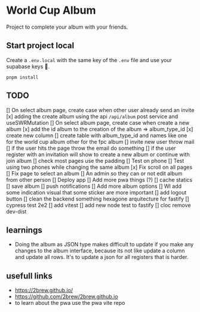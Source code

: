 # World Cup Album

Project to complete your album with your friends.

## Start project local
Create a `.env.local` with the same key of the `.env` file and use your supabase keys 🤙.
```
pnpm install
```

## TODO

[] On select album page, create case when other user already send an invite
  [x] adding the create album using the api `/api/album` post service and useSWRMutation
[] On select album page, create case when create a new album
  [x] add the id album to the creation of the album => album_type_id
  [x] create new column
  [] create table with album_type_id and names like one for the world cup album other for the fpc album
[] invite new user throw mail
  [] if the user hits the page throw the email do something
  [] if the user register with an invitation will show to create a new album or continue with join album
[] check most pages use the padding
[] Test on phone 
[] Test using two phones while changing the same album
[x] Fix scroll on all pages
[] Fix page to select an album
[] An admin so they can or not edit album from other person
[] Deploy app
[] Add more pwa things (?)
  [] cache statics
  [] save album
  [] push notifications
[] Add more album options
[] WI add some indication visual that some sticker are more important
[] add logout button
[] clean the backend something hexagone arquitecture for fastify
[] cypress test 2e2
[] add vitest
[] add new node test to fastify
[] cloc remove dev-dist

## learnings
- Doing the album as JSON type makes difficult to update if you make any changes to the album interface, because its not like update
a column and update all rows. It's to update a json for all registers that is harder.

## usefull links
- https://2brew.github.io/
- https://github.com/2brew/2brew.github.io
- to learn about the pwa use the pwa vite repo


